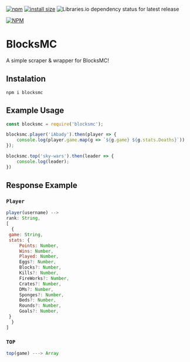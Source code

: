[![npm](https://img.shields.io/npm/v/blocksmc.svg)](https://www.npmjs.com/package/blocksmc)
[![install size](https://packagephobia.now.sh/badge?p=blocksmc)](https://packagephobia.now.sh/result?p=blocksmc)
![Libraries.io dependency status for latest release](https://img.shields.io/librariesio/release/npm/blocksmc.svg)


[![NPM](https://nodei.co/npm/blocksmc.png?downloads=true&downloadRank=true&stars=true)](https://nodei.co/npm/blocksmc/)


# BlocksMC 
A simple scraper & wrapper for BlocksMC!

## Instalation
```
npm i blocksmc
```

## Example Usage
```js
const blocksmc = require('blocksmc');

blocksmc.player('iAbady').then(player => {
    console.log(player.game.map(g => `${g.game} ${g.stats.Deaths}`))
});

blocksmc.top('sky-wars').then(leader => {
    console.log(leader);
})
```

## Response Example

### `Player`
```js
player(username) --> 
rank: String,
[
  {
 game: String,
 stats: {
     Points: Number,
     Wins: Number,
     Played: Number,
     Eggs?: Number,
     Blocks?: Number,
     Kills?: Number,
     FireWorks?: Number,
     Crates?: Number,
     DMs?: Number,
     Sponges?: Number,
     Beds?: Number,
     Rounds?: Number,
     Goals?: Number,
 }
  }
]
```

### `TOP`
```js
top(game) ---> Array
```
